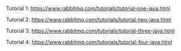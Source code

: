 Tutorial 1:
https://www.rabbitmq.com/tutorials/tutorial-one-java.html

Tutorial 2:
https://www.rabbitmq.com/tutorials/tutorial-two-java.html

Tutorial 3:
https://www.rabbitmq.com/tutorials/tutorial-three-java.html

Tutorial 4:
https://www.rabbitmq.com/tutorials/tutorial-four-java.html
